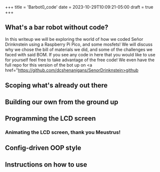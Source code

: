 +++
title = 'Barbot0_code'
date = 2023-10-29T10:09:21-05:00
draft = true
+++

## What's a bar robot without code?

In this writeup we will be exploring the world of how we coded Señor Drinknstein using a Raspberry Pi Pico, and some mosfets! We will discuss why we chose the bill of materials we did, and some of the challenges we faced with said BOM. If you see any code in here that you would like to use for yourself feel free to take advantage of the free code! We even have the full repo for this version of the bot up on <a href="https://github.com/dcshenanigans/SenorDrinknstein>github</a>

## Scoping what's already out there

## Building our own from the ground up

## Programming the LCD screen

### Animating the LCD screen, thank you Meustrus!

## Config-driven OOP style

## Instructions on how to use




